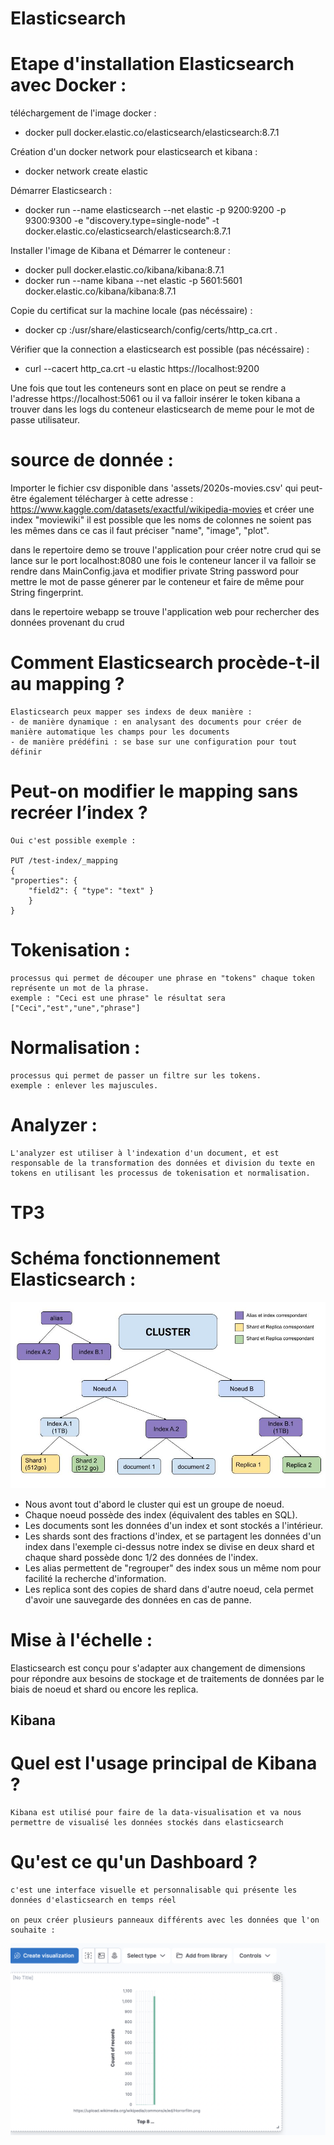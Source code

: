 # Elasticsearch

# Etape d'installation Elasticsearch avec Docker : 
 téléchargement de l'image docker :

 - docker pull docker.elastic.co/elasticsearch/elasticsearch:8.7.1

Création d'un docker network pour elasticsearch et kibana :

 - docker network create elastic 

Démarrer Elasticsearch : 

- docker run --name elasticsearch --net elastic -p 9200:9200 -p 9300:9300 -e "discovery.type=single-node" -t docker.elastic.co/elasticsearch/elasticsearch:8.7.1
  
Installer l'image de Kibana et Démarrer le conteneur : 

- docker pull docker.elastic.co/kibana/kibana:8.7.1
- docker run --name kibana --net elastic -p 5601:5601 docker.elastic.co/kibana/kibana:8.7.1

Copie du certificat sur la machine locale (pas nécéssaire) : 

- docker cp <nomconteneur>:/usr/share/elasticsearch/config/certs/http_ca.crt .

Vérifier que la connection a elasticsearch est possible (pas nécéssaire) :

- curl --cacert http_ca.crt -u elastic https://localhost:9200

Une fois que tout les conteneurs sont en place on peut se rendre a l'adresse https://localhost:5061
ou il va falloir insérer le token kibana a trouver dans les logs du conteneur elasticsearch de meme pour le mot de passe utilisateur.

# source de donnée : 

Importer le fichier csv disponible dans 'assets/2020s-movies.csv' qui peut-être également télécharger à cette adresse : 
https://www.kaggle.com/datasets/exactful/wikipedia-movies
et créer une index "moviewiki" il est possible que les noms de colonnes ne soient pas les mêmes dans ce cas
il faut préciser "name", "image", "plot".

dans le repertoire demo se trouve l'application pour créer notre crud qui se lance sur le port localhost:8080
une fois le conteneur lancer il va falloir se rendre dans MainConfig.java et modifier private String password pour mettre le mot de passe génerer par le conteneur et faire de même pour String fingerprint.

dans le repertoire webapp se trouve l'application web pour rechercher des données provenant du crud

# Comment Elasticsearch procède-t-il au mapping ? 
    
    Elasticsearch peux mapper ses indexs de deux manière :
    - de manière dynamique : en analysant des documents pour créer de manière automatique les champs pour les documents
    - de manière prédéfini : se base sur une configuration pour tout définir

# Peut-on modifier le mapping sans recréer l’index ?

    Oui c'est possible exemple : 

    PUT /test-index/_mapping
    {
    "properties": {
        "field2": { "type": "text" }
        }
    }

# Tokenisation : 

    processus qui permet de découper une phrase en "tokens" chaque token représente un mot de la phrase.
    exemple : "Ceci est une phrase" le résultat sera ["Ceci","est","une","phrase"]

# Normalisation : 

    processus qui permet de passer un filtre sur les tokens.
    exemple : enlever les majuscules.

# Analyzer : 

    L'analyzer est utiliser à l'indexation d'un document, et est responsable de la transformation des données et division du texte en tokens en utilisant les processus de tokenisation et normalisation.
# TP3 

# Schéma fonctionnement Elasticsearch :

![](assets/schema.jpg)

- Nous avont tout d'abord le cluster qui est un groupe de noeud.
- Chaque noeud possède des index (équivalent des tables en SQL).
- Les documents sont les données d'un index et sont stockés a l'intérieur.
- Les shards sont des fractions d'index, et se partagent les données d'un index dans l'exemple ci-dessus notre index se divise en deux shard et chaque shard possède donc 1/2 des données de l'index.
- Les alias permettent de "regrouper" des index sous un même nom pour facilité la recherche d'information.
- Les replica sont des copies de shard dans d'autre noeud, cela permet d'avoir une sauvegarde des données en cas de panne.

# Mise à l'échelle : 

Elasticsearch est conçu pour s'adapter aux changement de dimensions pour répondre aux besoins de stockage et de traitements de données par le biais de noeud et shard ou encore les replica.

## Kibana 

# Quel est l'usage principal de Kibana ? 

    Kibana est utilisé pour faire de la data-visualisation et va nous permettre de visualisé les données stockés dans elasticsearch

# Qu'est ce qu'un Dashboard ?

    c'est une interface visuelle et personnalisable qui présente les données d'elasticsearch en temps réel

    on peux créer plusieurs panneaux différents avec les données que l'on souhaite :

![](assets/dashboard.png)
